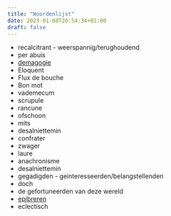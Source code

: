 ```yaml
---
title: "Woordenlijst"
date: 2023-01-08T20:54:34+01:00
draft: false
---
```


- recalcitrant - weerspannig/terughoudend
- per abuis
- [demagogie](https://nl.m.wikipedia.org/wiki/Demagogie)
- Eloquent
- Flux de bouche
- Bon mot
- vademecum
- scrupule
- rancune
- ofschoon
- mits
- desalniettemin
- confrater
- zwager
- laure
- anachronisme
- desalniettemin
- gegadigden - geinteresseerden/belangstellenden
- doch
- de gefortuneerden van deze wereld
- [epibreren](https://nl.wikipedia.org/wiki/Epibreren)
- eclectisch
